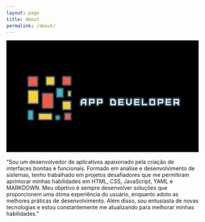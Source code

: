 ```yaml
---
layout: page
title: About
permalink: /about/
---
```


![](assets/logo3menor.png)

“Sou um desenvolvedor de aplicativos apaixonado pela criação de interfaces bonitas e funcionais. Formado em analise e desenvolvimento de sistemas, tenho trabalhado em projetos desafiadores que me permitiram aprimorar minhas habilidades em HTML, CSS, JavaScript, YAML e MARKDOWN. Meu objetivo é sempre desenvolver soluções que proporcionem uma ótima experiência do usuário, enquanto adoto as melhores práticas de desenvolvimento. Além disso, sou entusiasta de novas tecnologias e estou constantemente me atualizando para melhorar minhas habilidades.”



